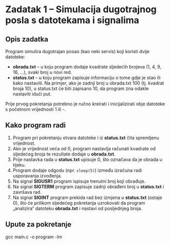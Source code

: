 # Zadatak 1 – Simulacija dugotrajnog posla s datotekama i signalima

## Opis zadatka

Program simulira dugotrajan posao (kao neki servis) koji koristi dvije datoteke:

- **obrada.txt** – u koju program dodaje kvadrate sljedećih brojeva (1, 4, 9, 16, …), svaki broj u novi red.
- **status.txt** – u koju program zapisuje informaciju o tome gdje je stao ili kako nastaviti. Na primjer, ako je zadnji broj u obrada.txt 100 (tj. kvadrat broja 10), u status.txt će biti zapisano 10, da program zna odakle nastaviti idući put.

Prije prvog pokretanja potrebno je ručno kreirati i inicijalizirati obje datoteke s početnom vrijednosti 1 ili -.

## Kako program radi

1. Program pri pokretanju otvara datoteke i iz **status.txt** čita spremljenu vrijednost.
2. Ako je vrijednost veća od 0, program nastavlja računati kvadrate od sljedećeg broja te rezultate dodaje u **obrada.txt**.
3. Prije nastavka rada u **status.txt** upisuje 0, što označava da je obrada u tijeku.
4. Program dodaje odgodu (npr. `sleep(5)`) između izračuna radi usporavanja izvođenja.
5. Na signal **SIGUSR1** program ispisuje trenutni broj koji obrađuje.
6. Na signal **SIGTERM** program zapisuje zadnji obrađeni broj u **status.txt** i završava rad.
7. Na signal **SIGINT** program prekida rad bez izmjena u **status.txt** (ostaje 0), što će prilikom sljedećeg pokretanja uzrokovati da program „analizira“ datoteku **obrada.txt** i nastavi od posljednjeg broja.

## Upute za pokretanje

gcc main.c -o program -lm


 


